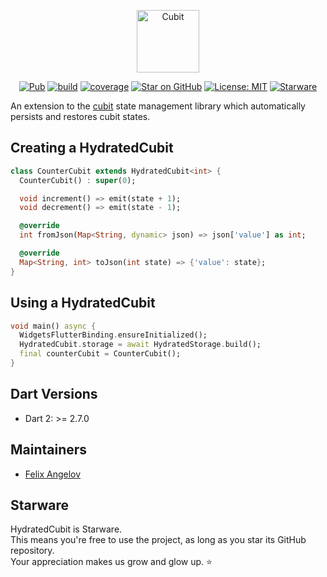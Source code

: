 <p align="center"><img src="https://raw.githubusercontent.com/felangel/cubit/master/assets/hydrated_cubit_full.png" height="100" alt="Cubit"></p>

<p align="center">
<a href="https://pub.dev/packages/hydrated_cubit"><img src="https://img.shields.io/pub/v/hydrated_cubit.svg" alt="Pub"></a>
<a href="https://github.com/felangel/cubit/actions"><img src="https://github.com/felangel/cubit/workflows/build/badge.svg" alt="build"></a>
<a href="https://github.com/felangel/cubit/actions"><img src="https://raw.githubusercontent.com/felangel/cubit/master/packages/cubit/coverage_badge.svg" alt="coverage"></a>
<a href="https://github.com/felangel/cubit"><img src="https://img.shields.io/github/stars/felangel/cubit.svg?style=flat&logo=github&colorB=deeppink&label=stars" alt="Star on GitHub"></a>
<a href="https://opensource.org/licenses/MIT"><img src="https://img.shields.io/badge/license-MIT-purple.svg" alt="License: MIT"></a>
<a href="https://github.com/zepfietje/starware"><img src="https://img.shields.io/badge/Starware-%E2%AD%90-black?labelColor=%23f9b00d" alt="Starware"></a>
</p>

An extension to the [cubit](https://pub.dev/packages/cubit) state management library which automatically persists and restores cubit states.

## Creating a HydratedCubit

```dart
class CounterCubit extends HydratedCubit<int> {
  CounterCubit() : super(0);

  void increment() => emit(state + 1);
  void decrement() => emit(state - 1);

  @override
  int fromJson(Map<String, dynamic> json) => json['value'] as int;

  @override
  Map<String, int> toJson(int state) => {'value': state};
}
```

## Using a HydratedCubit

```dart
void main() async {
  WidgetsFlutterBinding.ensureInitialized();
  HydratedCubit.storage = await HydratedStorage.build();
  final counterCubit = CounterCubit();
}
```

## Dart Versions

- Dart 2: >= 2.7.0

## Maintainers

- [Felix Angelov](https://github.com/felangel)

## Starware

HydratedCubit is Starware.  
This means you're free to use the project, as long as you star its GitHub repository.  
Your appreciation makes us grow and glow up. ⭐
